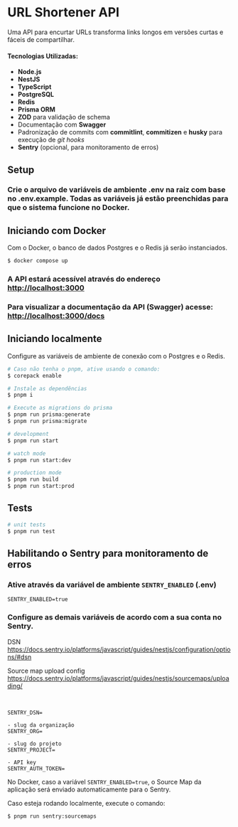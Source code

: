 # URL Shortener API 

<p>
Uma API para encurtar URLs transforma links longos em versões curtas e fáceis de compartilhar.
</p>

#### Tecnologias Utilizadas:  
- **Node.js**  
- **NestJS**  
- **TypeScript**  
- **PostgreSQL**  
- **Redis**  
- **Prisma ORM**  
- **ZOD** para validação de schema
- Documentação com **Swagger**
- Padronização de commits com **commitlint**, **commitizen** e **husky** para execução de *git hooks*
- **Sentry** (opcional, para monitoramento de erros)


## Setup

<h3>
  Crie o arquivo de variáveis de ambiente .env na raiz com base no .env.example. Todas as variáveis já estão preenchidas para que o sistema funcione no Docker.
</h3>

## Iniciando com Docker

<p>
 Com o Docker, o banco de dados Postgres e o Redis já serão instanciados.  
<p>

```bash
$ docker compose up
```
<h3>
  A API estará acessível através do endereço <a href="#">http://localhost:3000</a>
</h3>

<h3>
  Para visualizar a documentação da API (Swagger) acesse: <a href="http://localhost:3000/docs">http://localhost:3000/docs</a>
</h3>

## Iniciando localmente

<p> 
  Configure as variáveis de ambiente de conexão com o Postgres e o Redis.
</p>


```bash
# Caso não tenha o pnpm, ative usando o comando:
$ corepack enable

# Instale as dependências
$ pnpm i

# Execute as migrations do prisma
$ pnpm run prisma:generate
$ pnpm run prisma:migrate

# development
$ pnpm run start

# watch mode
$ pnpm run start:dev

# production mode
$ pnpm run build
$ pnpm run start:prod
```

## Tests

```bash
# unit tests
$ pnpm run test

```

## Habilitando o Sentry para monitoramento de erros

### Ative através da variável de ambiente `SENTRY_ENABLED` (.env)

`
SENTRY_ENABLED=true
`
### Configure as demais variáveis de acordo com a sua conta no Sentry.

DSN
<a>
  https://docs.sentry.io/platforms/javascript/guides/nestjs/configuration/options/#dsn
</a>

Source map upload config
<a>
  https://docs.sentry.io/platforms/javascript/guides/nestjs/sourcemaps/uploading/
</a>

<br>

```env
SENTRY_DSN=

- slug da organização
SENTRY_ORG=

- slug do projeto
SENTRY_PROJECT=

- API key 
SENTRY_AUTH_TOKEN=
```
<p>

  No Docker, caso a variável `SENTRY_ENABLED=true`, o Source Map da aplicação será enviado automaticamente para o Sentry.

  Caso esteja rodando localmente, execute o comando:
  
</p>

```bash
$ pnpm run sentry:sourcemaps
```
